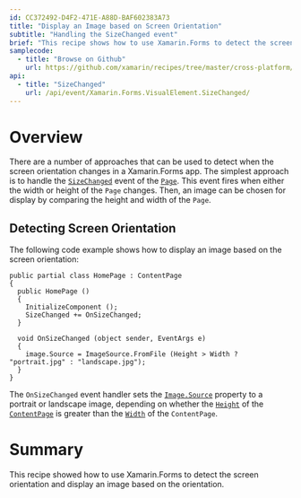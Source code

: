 ```yaml
---
id: CC372492-D4F2-471E-A88D-BAF602383A73
title: "Display an Image based on Screen Orientation"
subtitle: "Handling the SizeChanged event"
brief: "This recipe shows how to use Xamarin.Forms to detect the screen orientation and display an image based on the orientation."
samplecode:
  - title: "Browse on Github" 
    url: https://github.com/xamarin/recipes/tree/master/cross-platform/xamarin-forms/Controls/ScreenOrientation/
api:
  - title: "SizeChanged" 
    url: /api/event/Xamarin.Forms.VisualElement.SizeChanged/
---
```


# Overview

There are a number of approaches that can be used to detect when the screen orientation changes in a Xamarin.Forms app. The simplest approach is to handle the [`SizeChanged`](/api/event/Xamarin.Forms.VisualElement.SizeChanged/) event of the [`Page`](/api/type/Xamarin.Forms.Page/). This event fires when either the width or height of the `Page` changes. Then, an image can be chosen for display by comparing the height and width of the `Page`.

## Detecting Screen Orientation

The following code example shows how to display an image based on the screen orientation:

```
public partial class HomePage : ContentPage
{
  public HomePage ()
  {
    InitializeComponent ();
    SizeChanged += OnSizeChanged;
  }

  void OnSizeChanged (object sender, EventArgs e)
  {
    image.Source = ImageSource.FromFile (Height > Width ? "portrait.jpg" : "landscape.jpg");
  }
}
```

The `OnSizeChanged` event handler sets the [`Image.Source`](/api/property/Xamarin.Forms.Image.Source/) property to a portrait or landscape image, depending on whether the [`Height`](/api/property/Xamarin.Forms.VisualElement.Height/) of the [`ContentPage`](/api/type/Xamarin.Forms.ContentPage/) is greater than the [`Width`](/api/property/Xamarin.Forms.VisualElement.Width/) of the `ContentPage`.

# Summary

This recipe showed how to use Xamarin.Forms to detect the screen orientation and display an image based on the orientation.

